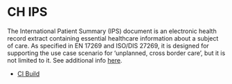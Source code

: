 # CH IPS

The International Patient Summary (IPS) document is an electronic health record extract containing essential healthcare information about a subject of care. As specified in EN 17269 and ISO/DIS 27269, it is designed for supporting the use case scenario for ‘unplanned, cross border care’, but it is not limited to it. See additional info [here](https://build.fhir.org/ig/HL7/fhir-ips/).

* [CI Build](https://build.fhir.org/ig/hl7ch/ch-ips/)
